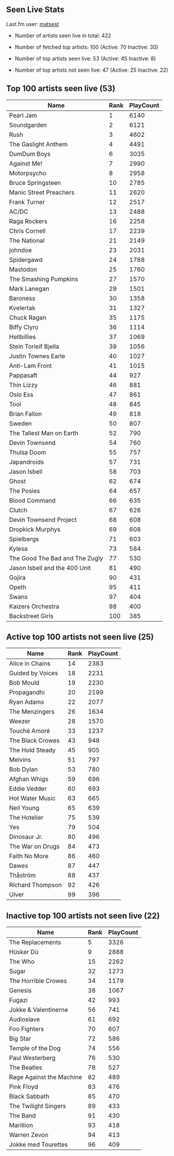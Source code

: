 ## Seen Live Stats

Last.fm user: [matsest](https://www.last.fm/user/matsest)

- Number of artists seen live in total: 422

- Number of fetched top artists: 100 (Active: 70 Inactive: 30)

- Number of top artists seen live: 53 (Active: 45 Inactive: 8)

- Number of top artists not seen live: 47 (Active: 25 Inactive: 22)

## Top 100 artists seen live (53)

Name                           | Rank | PlayCount
------------------------------ | ---- | ---------
Pearl Jam                      | 1    | 6140     
Soundgarden                    | 2    | 6121     
Rush                           | 3    | 4602     
The Gaslight Anthem            | 4    | 4491     
DumDum Boys                    | 6    | 3035     
Against Me!                    | 7    | 2990     
Motorpsycho                    | 8    | 2958     
Bruce Springsteen              | 10   | 2785     
Manic Street Preachers         | 11   | 2620     
Frank Turner                   | 12   | 2517     
AC/DC                          | 13   | 2488     
Raga Rockers                   | 16   | 2258     
Chris Cornell                  | 17   | 2239     
The National                   | 21   | 2149     
johndoe                        | 23   | 2031     
Spidergawd                     | 24   | 1788     
Mastodon                       | 25   | 1760     
The Smashing Pumpkins          | 27   | 1570     
Mark Lanegan                   | 29   | 1501     
Baroness                       | 30   | 1358     
Kvelertak                      | 31   | 1327     
Chuck Ragan                    | 35   | 1175     
Biffy Clyro                    | 36   | 1114     
Hellbillies                    | 37   | 1069     
Stein Torleif Bjella           | 39   | 1056     
Justin Townes Earle            | 40   | 1027     
Anti-Lam Front                 | 41   | 1015     
Pappasaft                      | 44   | 927      
Thin Lizzy                     | 46   | 881      
Oslo Ess                       | 47   | 861      
Tool                           | 48   | 845      
Brian Fallon                   | 49   | 818      
Sweden                         | 50   | 807      
The Tallest Man on Earth       | 52   | 790      
Devin Townsend                 | 54   | 760      
Thulsa Doom                    | 55   | 757      
Japandroids                    | 57   | 731      
Jason Isbell                   | 58   | 703      
Ghost                          | 62   | 674      
The Posies                     | 64   | 657      
Blood Command                  | 66   | 635      
Clutch                         | 67   | 626      
Devin Townsend Project         | 68   | 608      
Dropkick Murphys               | 69   | 608      
Spielbergs                     | 71   | 603      
Kylesa                         | 73   | 584      
The Good The Bad and The Zugly | 77   | 530      
Jason Isbell and the 400 Unit  | 81   | 490      
Gojira                         | 90   | 431      
Opeth                          | 95   | 411      
Swans                          | 97   | 404      
Kaizers Orchestra              | 98   | 400      
Backstreet Girls               | 100  | 385      

## Active top 100 artists not seen live (25)

Name             | Rank | PlayCount
---------------- | ---- | ---------
Alice in Chains  | 14   | 2383     
Guided by Voices | 18   | 2231     
Bob Mould        | 19   | 2230     
Propagandhi      | 20   | 2199     
Ryan Adams       | 22   | 2077     
The Menzingers   | 26   | 1634     
Weezer           | 28   | 1570     
Touché Amoré     | 33   | 1237     
The Black Crowes | 43   | 948      
The Hold Steady  | 45   | 905      
Melvins          | 51   | 797      
Bob Dylan        | 53   | 780      
Afghan Whigs     | 59   | 696      
Eddie Vedder     | 60   | 693      
Hot Water Music  | 63   | 665      
Neil Young       | 65   | 639      
The Hotelier     | 75   | 539      
Yes              | 79   | 504      
Dinosaur Jr.     | 80   | 496      
The War on Drugs | 84   | 473      
Faith No More    | 86   | 460      
Dawes            | 87   | 447      
Thåström         | 88   | 437      
Richard Thompson | 92   | 426      
Ulver            | 99   | 396      

## Inactive top 100 artists not seen live (22)

Name                     | Rank | PlayCount
------------------------ | ---- | ---------
The Replacements         | 5    | 3326     
Hüsker Dü                | 9    | 2888     
The Who                  | 15   | 2262     
Sugar                    | 32   | 1273     
The Horrible Crowes      | 34   | 1179     
Genesis                  | 38   | 1067     
Fugazi                   | 42   | 993      
Jokke & Valentinerne     | 56   | 741      
Audioslave               | 61   | 692      
Foo Fighters             | 70   | 607      
Big Star                 | 72   | 586      
Temple of the Dog        | 74   | 556      
Paul Westerberg          | 76   | 530      
The Beatles              | 78   | 527      
Rage Against the Machine | 82   | 489      
Pink Floyd               | 83   | 476      
Black Sabbath            | 85   | 470      
The Twilight Singers     | 89   | 433      
The Band                 | 91   | 430      
Marillion                | 93   | 418      
Warren Zevon             | 94   | 413      
Jokke med Tourettes      | 96   | 409      
